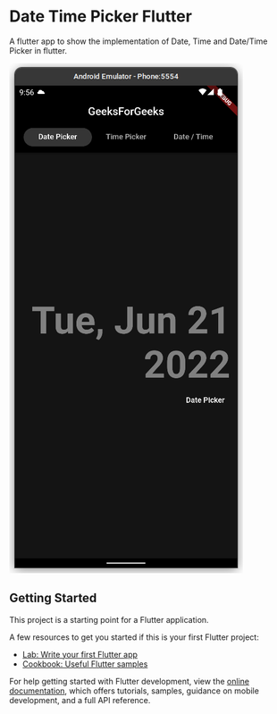# Date Time Picker Flutter

A flutter app to show the implementation of Date, Time and Date/Time Picker in flutter.

![Image](https://raw.githubusercontent.com/Ankitkj1999/gfg_date_time_picker/master/assets/img.png)

## Getting Started

This project is a starting point for a Flutter application.

A few resources to get you started if this is your first Flutter project:

- [Lab: Write your first Flutter app](https://docs.flutter.dev/get-started/codelab)
- [Cookbook: Useful Flutter samples](https://docs.flutter.dev/cookbook)

For help getting started with Flutter development, view the
[online documentation](https://docs.flutter.dev/), which offers tutorials,
samples, guidance on mobile development, and a full API reference.
